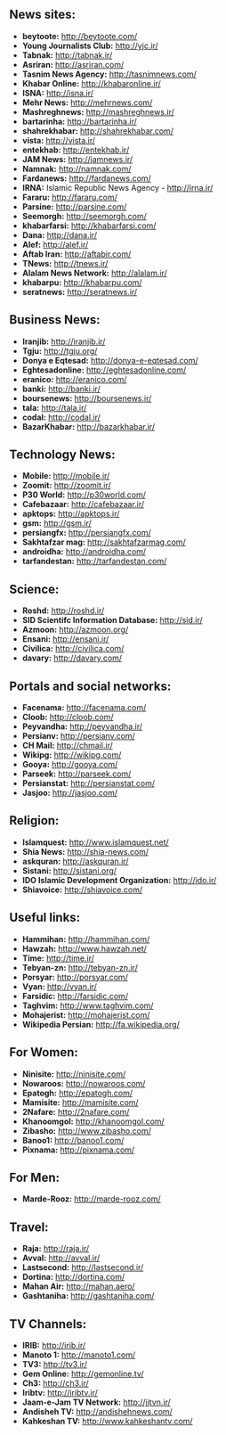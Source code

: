 ## **News sites:**

- **beytoote:** http://beytoote.com/
- **Young Journalists Club:** http://yjc.ir/
- **Tabnak:** http://tabnak.ir/
- **Asriran:** http://asriran.com/
- **Tasnim News Agency:** http://tasnimnews.com/
- **Khabar Online:** http://khabaronline.ir/
- **ISNA:** http://isna.ir/
- **Mehr News:** http://mehrnews.com/
- **Mashreghnews:** http://mashreghnews.ir/
- **bartarinha:** http://bartarinha.ir/
- **shahrekhabar:** http://shahrekhabar.com/
- **vista:** http://vista.ir/
- **entekhab:** http://entekhab.ir/
- **JAM News:** http://jamnews.ir/
- **Namnak:** http://namnak.com/
- **Fardanews:** http://fardanews.com/
- **IRNA:** Islamic Republic News Agency - http://irna.ir/
- **Fararu:** http://fararu.com/
- **Parsine:** http://parsine.com/
- **Seemorgh:** http://seemorgh.com/
- **khabarfarsi:** http://khabarfarsi.com/
- **Dana:** http://dana.ir/
- **Alef:** http://alef.ir/
- **Aftab Iran:** http://aftabir.com/
- **TNews:** http://tnews.ir/
- **Alalam News Network:** http://alalam.ir/
- **khabarpu:** http://khabarpu.com/
- **seratnews:** http://seratnews.ir/

## **Business News:**

- **Iranjib:** http://iranjib.ir/
- **Tgju:** http://tgju.org/
- **Donya e Eqtesad:** http://donya-e-eqtesad.com/
- **Eghtesadonline:** http://eghtesadonline.com/
- **eranico:** http://eranico.com/
- **banki:** http://banki.ir/
- **boursenews:** http://boursenews.ir/
- **tala:** http://tala.ir/
- **codal:** http://codal.ir/
- **BazarKhabar:** http://bazarkhabar.ir/


## **Technology News:**

- **Mobile:** http://mobile.ir/
- **Zoomit:** http://zoomit.ir/
- **P30 World:** http://p30world.com/
- **Cafebazaar:** http://cafebazaar.ir/
- **apktops:** http://apktops.ir/
- **gsm:** http://gsm.ir/
- **persiangfx:** http://persiangfx.com/
- **Sakhtafzar mag:** http://sakhtafzarmag.com/
- **androidha:** http://androidha.com/
- **tarfandestan:** http://tarfandestan.com/

## **Science:**

- **Roshd:** http://roshd.ir/
- **SID Scientifc Information Database:** http://sid.ir/
- **Azmoon:** http://azmoon.org/
- **Ensani:** http://ensani.ir/
- **Civilica:** http://civilica.com/
- **davary:** http://davary.com/

## **Portals and social networks:**

- **Facenama:** http://facenama.com/
- **Cloob:** http://cloob.com/
- **Peyvandha:** http://peyvandha.ir/
- **Persianv:** http://persianv.com/
- **CH Mail:** http://chmail.ir/
- **Wikipg:** http://wikipg.com/
- **Gooya:** http://gooya.com/
- **Parseek:** http://parseek.com/
- **Persianstat:** http://persianstat.com/
- **Jasjoo:** http://jasjoo.com/

## **Religion:**

- **Islamquest:** http://www.islamquest.net/
- **Shia News:** http://shia-news.com/
- **askquran:** http://askquran.ir/
- **Sistani:** http://sistani.org/
- **IDO Islamic Development Organization:** http://ido.ir/
- **Shiavoice:** http://shiavoice.com/

## **Useful links:**

- **Hammihan:** http://hammihan.com/
- **Hawzah:** http://www.hawzah.net/
- **Time:** http://time.ir/
- **Tebyan-zn:** http://tebyan-zn.ir/
- **Porsyar:** http://porsyar.com/
- **Vyan:** http://vyan.ir/
- **Farsidic:** http://farsidic.com/
- **Taghvim:** http://www.taghvim.com/
- **Mohajerist:** http://mohajerist.com/
- **Wikipedia Persian:** http://fa.wikipedia.org/

## **For Women:**

- **Ninisite:** http://ninisite.com/
- **Nowaroos:** http://nowaroos.com/
- **Epatogh:** http://epatogh.com/
- **Mamisite:** http://mamisite.com/
- **2Nafare:** http://2nafare.com/
- **Khanoomgol:** http://khanoomgol.com/
- **Zibasho:** http://www.zibasho.com/
- **Banoo1:** http://banoo1.com/
- **Pixnama:** http://pixnama.com/

## **For Men:**

- **Marde-Rooz:** http://marde-rooz.com/

## **Travel:**

- **Raja:** http://raja.ir/
- **Avval:** http://avval.ir/
- **Lastsecond:** http://lastsecond.ir/
- **Dortina:** http://dortina.com/
- **Mahan Air:** http://mahan.aero/
- **Gashtaniha:** http://gashtaniha.com/

## **TV Channels:**

- **IRIB:** http://irib.ir/
- **Manoto 1:** http://manoto1.com/
- **TV3:** http://tv3.ir/
- **Gem Online:** http://gemonline.tv/
- **Ch3:** http://ch3.ir/
- **Iribtv:** http://iribtv.ir/
- **Jaam-e-Jam TV Network:** http://jjtvn.ir/
- **Andisheh TV:** http://andishehnews.com/
- **Kahkeshan TV:** http://www.kahkeshantv.com/
